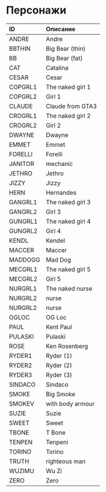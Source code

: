 # Персонажи

| ID | Описание |
| :--- | :--- |
| ANDRE | Andre |
| BBTHIN | Big Bear \(thin\) |
| BB | Big Bear \(fat\) |
| CAT | Catalina |
| CESAR | Cesar |
| COPGRL1 | The naked girl 1 |
| COPGRL2 | Girl 1 |
| CLAUDE | Claude from GTA3 |
| CROGRL1 | The naked girl 2 |
| CROGRL2 | Girl 2 |
| DWAYNE | Dwayne |
| EMMET | Emmet |
| FORELLI | Forelli |
| JANITOR | mechanic |
| JETHRO | Jethro |
| JIZZY | Jizzy |
| HERN | Hernandes |
| GANGRL1 | The naked girl 3 |
| GANGRL2 | Girl 3 |
| GUNGRL1 | The naked girl 4 |
| GUNGRL2 | Girl 4 |
| KENDL | Kendel |
| MACCER | Maccer |
| MADDOGG | Mad Dog |
| MECGRL1 | The naked girl 5 |
| MECGRL2 | Girl 5 |
| NURGRL1 | The naked nurse |
| NURGRL2 | nurse |
| NURGRL2 | nurse |
| OGLOC | OG Loc |
| PAUL | Kent Paul |
| PULASKI | Pulaski |
| ROSE | Ken Rosenberg |
| RYDER1 | Ryder \(1\) |
| RYDER2 | Ryder \(2\) |
| RYDER3 | Ryder \(3\) |
| SINDACO | Sindaco |
| SMOKE | Big Smoke |
| SMOKEV | with body armour |
| SUZIE | Suzie |
| SWEET | Sweet |
| TBONE | T Bone |
| TENPEN | Tenpeni |
| TORINO | Torino |
| TRUTH | righteous man |
| WUZIMU | Wu Zi |
| ZERO | Zero |

